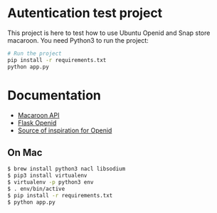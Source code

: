 # Autentication test project

This project is here to test how to use Ubuntu Openid and Snap store macaroon.
You need Python3 to run the project:

```bash
# Run the project
pip install -r requirements.txt
python app.py
```

# Documentation
* [Macaroon API ](https://dashboard.snapcraft.io/docs/api/macaroon.html)
* [Flask Openid](https://pythonhosted.org/Flask-OpenID/)
* [Source of inspiration for Openid](https://github.com/mitsuhiko/flask-openid/blob/master/example/example.py)


## On Mac

```bash
$ brew install python3 nacl libsodium
$ pip3 install virtualenv
$ virtualenv -p python3 env
$ . env/bin/active
$ pip install -r requirements.txt
$ python app.py
```


